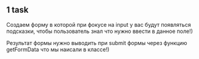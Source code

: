 ## 1 task

Создаем форму в которой при фокусе на input у вас будут появляться подсказки, чтобы пользователь знал что нужно ввести в данное поле!)

Результат формы нужно выводить при submit формы через функцию getFormData что мы наисали в классе!)
